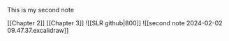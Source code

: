 This is my second note

[[Chapter 2]]
[[Chapter 3]]
![[SLR github|800]]
![[second note 2024-02-02 09.47.37.excalidraw]]